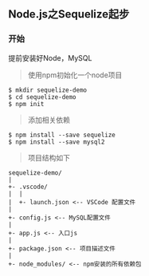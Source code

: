 ## Node.js之Sequelize起步

### 开始
提前安装好Node，MySQL

> 使用npm初始化一个node项目
```shell
$ mkdir sequelize-demo
$ cd sequelize-demo
$ npm init
```

> 添加相关依赖

```shell
$ npm install --save sequelize
$ npm install --save mysql2
```

> 项目结构如下

```
sequelize-demo/
|
+- .vscode/
|  |
|  +- launch.json <-- VSCode 配置文件
|
+- config.js <-- MySQL配置文件
|
+- app.js <-- 入口js
|
+- package.json <-- 项目描述文件
|
+- node_modules/ <-- npm安装的所有依赖包
```